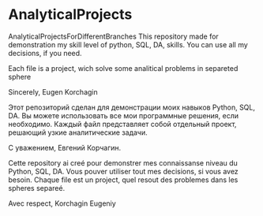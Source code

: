 # AnalyticalProjects
AnalyticalProjectsForDifferentBranches
This repository made for demonstration my skill level of python, SQL, DA, skills. You can use all my decisions, if you need. 

Each file is a project, wich solve some analitical problems in separeted sphere

Sincerely, Eugen Korchagin


Этот репозиторий сделан для демонстрации моих навыков Python, SQL, DA. Вы можете использовать все мои программные решения, если необходимо.
Каждый файл представляет собой отдельный проект, решающий узкие аналитические задачи.

С уважением, Евгений Корчагин.


Cette repository ai creé pour demonstrer mes connaissanse niveau du Python, SQL, DA. Vous pouver utiliser tout mes decisions, si vous avez besoin.
Chaque file est un project, quel resout des problemes dans les spheres separeé.

Avec respect, Korchagin Eugeniy
